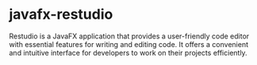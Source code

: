 # javafx-restudio
Restudio is a JavaFX application that provides a user-friendly code editor with essential features for writing and editing code. It offers a convenient and intuitive interface for developers to work on their projects efficiently.
